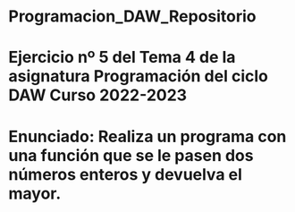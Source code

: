 # Programacion_DAW_Repositorio
# Ejercicio nº 5 del Tema 4 de la asignatura Programación del ciclo DAW Curso 2022-2023
# Enunciado: Realiza un programa con una función que se le pasen dos números enteros y devuelva el mayor.
